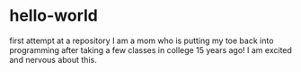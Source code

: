 # hello-world
first attempt at a repository
I am a mom who is putting my toe back into programming after taking a few classes in college 15 years ago!  I am excited and nervous about this.  
